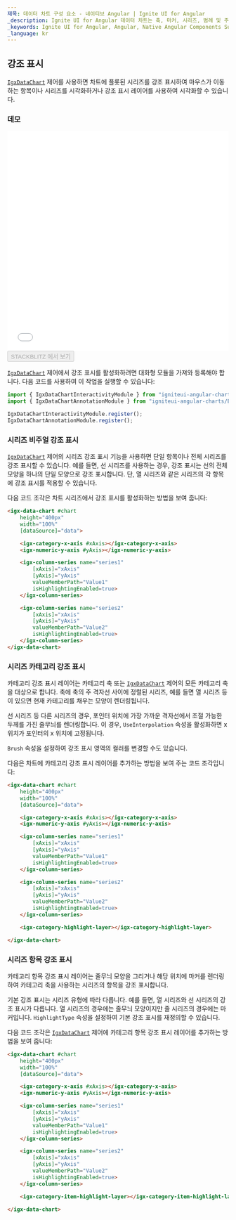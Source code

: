```yaml
---
제목: 데이터 차트 구성 요소 - 네이티브 Angular | Ignite UI for Angular
_description: Ignite UI for Angular 데이터 차트는 축, 마커, 시리즈, 범례 및 주석 레이어의 모듈 식 디자인을 제공하는 차트 구성 요소입니다. 이 차트를 사용하면 동일한 차트 영역에 이러한 시각적 요소의 인스턴스를 여러 개 만들어 복합 차트 뷰를 만들 수 있습니다.
_keywords: Ignite UI for Angular, Angular, Native Angular Components Suite, Native Angular Controls, Native Angular Components, Native Angular Components Library, Angular Chart, Angular Chart Control, Angular Chart Example, Angular Chart Component, Angular Data Chart
_language: kr
---
```


## 강조 표시

[`IgxDataChart`](datachart_series_highlighting.md) 제어를 사용하면 차트에 플롯된 시리즈를 강조 표시하여 마우스가 이동하는 항목이나 시리즈를 시각화하거나 강조 표시 레이어를 사용하여 시각화할 수 있습니다.

### 데모

<div class="sample-container loading" style="height: 500px">
    <iframe id="data-chart-series-highlighting-iframe" src='{environment:demosBaseUrl}/charts/data-chart-series-highlighting' width="100%" height="100%" seamless frameBorder="0" onload="onXPlatSampleIframeContentLoaded(this);"></iframe>
</div>
<div>
    <button data-localize="stackblitz" disabled class="stackblitz-btn" data-iframe-id="data-chart-series-highlighting-iframe" data-demos-base-url="{environment:demosBaseUrl}">STACKBLITZ 에서 보기
    </button>
</div>

<div class="divider--half"></div>

[`IgxDataChart`](datachart_series_highlighting.md) 제어에서 강조 표시를 활성화하려면 대화형 모듈을 가져와 등록해야 합니다. 다음 코드를 사용하여 이 작업을 실행할 수 있습니다:

```ts
import { IgxDataChartInteractivityModule } from "igniteui-angular-charts/ES5/igx-data-chart-interactivity-module";
import { IgxDataChartAnnotationModule } from "igniteui-angular-charts/ES5/igx-data-chart-annotation-module";

IgxDataChartInteractivityModule.register();
IgxDataChartAnnotationModule.register();
```

### 시리즈 비주얼 강조 표시

[`IgxDataChart`](datachart_series_highlighting.md) 제어의 시리즈 강조 표시 기능을 사용하면 단일 항목이나 전체 시리즈를 강조 표시할 수 있습니다. 예를 들면, 선 시리즈를 사용하는 경우, 강조 표시는 선의 전체 모양을 하나의 단일 모양으로 강조 표시합니다. 단, 열 시리즈와 같은 시리즈의 각 항목에 강조 표시를 적용할 수 있습니다.

다음 코드 조각은 차트 시리즈에서 강조 표시를 활성화하는 방법을 보여 줍니다:

```html
<igx-data-chart #chart
    height="400px"
    width="100%"
    [dataSource]="data">

    <igx-category-x-axis #xAxis></igx-category-x-axis>
    <igx-numeric-y-axis #yAxis></igx-numeric-y-axis>

    <igx-column-series name="series1"
        [xAxis]="xAxis"
        [yAxis]="yAxis"
        valueMemberPath="Value1"
        isHighlightingEnabled=true>
    </igx-column-series>

    <igx-column-series name="series2"
        [xAxis]="xAxis"
        [yAxis]="yAxis"
        valueMemberPath="Value2"
        isHighlightingEnabled=true>
    </igx-column-series>
</igx-data-chart>
```

### 시리즈 카테고리 강조 표시

카테고리 강조 표시 레이어는 카테고리 축 또는 [`IgxDataChart`](datachart_series_highlighting.md) 제어의 모든 카테고리 축을 대상으로 합니다. 축에 축의 주 격자선 사이에 정렬된 시리즈, 예를 들면 열 시리즈 등이 있으면 현재 카테고리를 채우는 모양이 렌더링됩니다.

선 시리즈 등 다른 시리즈의 경우, 포인터 위치에 가장 가까운 격자선에서 조절 가능한 두께를 가진 줄무늬를 렌더링합니다. 이 경우, `UseInterpolation` 속성을 활성화하면 x 위치가 포인터의 x 위치에 고정됩니다.

`Brush` 속성을 설정하여 강조 표시 영역의 컬러를 변경할 수도 있습니다.

다음은 차트에 카테고리 강조 표시 레이어를 추가하는 방법을 보여 주는 코드 조각입니다:

```html
<igx-data-chart #chart
    height="400px"
    width="100%"
    [dataSource]="data">

    <igx-category-x-axis #xAxis></igx-category-x-axis>
    <igx-numeric-y-axis #yAxis></igx-numeric-y-axis>

    <igx-column-series name="series1"
        [xAxis]="xAxis"
        [yAxis]="yAxis"
        valueMemberPath="Value1"
        isHighlightingEnabled=true>
    </igx-column-series>

    <igx-column-series name="series2"
        [xAxis]="xAxis"
        [yAxis]="yAxis"
        valueMemberPath="Value2"
        isHighlightingEnabled=true>
    </igx-column-series>

    <igx-category-highlight-layer></igx-category-highlight-layer>

</igx-data-chart>
```

### 시리즈 항목 강조 표시

카테고리 항목 강조 표시 레이어는 줄무늬 모양을 그리거나 해당 위치에 마커를 렌더링하여 카테고리 축을 사용하는 시리즈의 항목을 강조 표시합니다.

기본 강조 표시는 시리즈 유형에 따라 다릅니다. 예를 들면, 열 시리즈와 선 시리즈의 강조 표시가 다릅니다. 열 시리즈의 경우에는 줄무늬 모양이지만 줄 시리즈의 경우에는 마커입니다. `HighlightType` 속성을 설정하여 기본 강조 표시를 재정의할 수 있습니다.

다음 코드 조각은 [`IgxDataChart`](datachart_series_highlighting.md) 제어에 카테고리 항목 강조 표시 레이어를 추가하는 방법을 보여 줍니다:

```html
<igx-data-chart #chart
    height="400px"
    width="100%"
    [dataSource]="data">

    <igx-category-x-axis #xAxis></igx-category-x-axis>
    <igx-numeric-y-axis #yAxis></igx-numeric-y-axis>

    <igx-column-series name="series1"
        [xAxis]="xAxis"
        [yAxis]="yAxis"
        valueMemberPath="Value1"
        isHighlightingEnabled=true>
    </igx-column-series>

    <igx-column-series name="series2"
        [xAxis]="xAxis"
        [yAxis]="yAxis"
        valueMemberPath="Value2"
        isHighlightingEnabled=true>
    </igx-column-series>

    <igx-category-item-highlight-layer></igx-category-item-highlight-layer>

</igx-data-chart>
```
